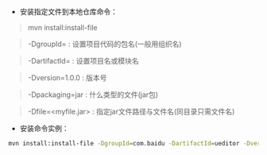 - 安装指定文件到本地仓库命令：
> mvn install:install-file

> -DgroupId=<groupId>       : 设置项目代码的包名(一般用组织名)

> -DartifactId=<artifactId> : 设置项目名或模块名 

> -Dversion=1.0.0           : 版本号

> -Dpackaging=jar           : 什么类型的文件(jar包)

> -Dfile=<myfile.jar>       : 指定jar文件路径与文件名(同目录只需文件名)

- 安装命令实例：
```sh
mvn install:install-file -DgroupId=com.baidu -DartifactId=ueditor -Dversion=1.0.0 -Dpackaging=jar -Dfile=ueditor-1.1.2.jar
```